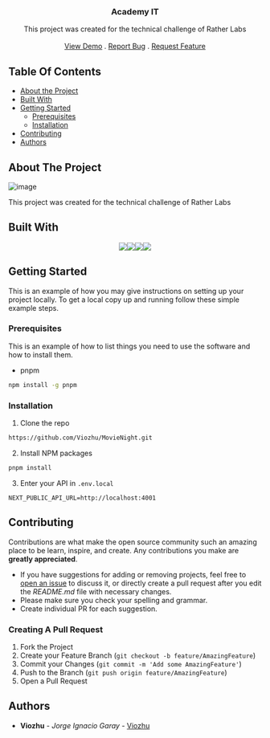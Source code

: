 <br/>
<p align="center">
  <h3 align="center">Academy IT</h3>

  <p align="center">
    This project was created for the technical challenge of Rather Labs
    <br/>
    <br/>
    <a href="https://front-school.vercel.app/" target="_blank">View Demo</a>
    .
    <a href="https://github.com/Viozhu/front-school/issues">Report Bug</a>
    .
    <a href="https://github.com/Viozhu/Mfront-school/issues">Request Feature</a>
  </p>
</p> 

## Table Of Contents

* [About the Project](#about-the-project)
* [Built With](#built-with)
* [Getting Started](#getting-started)
  * [Prerequisites](#prerequisites)
  * [Installation](#installation)
* [Contributing](#contributing)
* [Authors](#authors)

## About The Project

![image](https://user-images.githubusercontent.com/76756295/227681718-da2fbe72-f514-4f10-8a09-635d79633aa9.png)



This project was created for the technical challenge of Rather Labs

## Built With
<div style="display:flex; justify-content: center;">
<img src="https://img.shields.io/badge/next%20js-000000?style=for-the-badge&logo=nextdotjs&logoColor=white" />  
<img src="https://img.shields.io/badge/TypeScript-007ACC?style=for-the-badge&logo=typescript&logoColor=white" /> 
  <img src="https://img.shields.io/badge/Material%20Ui-007FFF?style=for-the-badge&logo=mui&logoColor=white" />
<img src="https://img.shields.io/badge/Tailwind_CSS-38B2AC?style=for-the-badge&logo=tailwind-css&logoColor=white" /> 
</div>

## Getting Started

This is an example of how you may give instructions on setting up your project locally.
To get a local copy up and running follow these simple example steps.

### Prerequisites

This is an example of how to list things you need to use the software and how to install them.

* pnpm

```sh
npm install -g pnpm
```

### Installation


1. Clone the repo

```sh
https://github.com/Viozhu/MovieNight.git
```

2. Install NPM packages

```sh
pnpm install
```

3. Enter your API in `.env.local`

```ENV
NEXT_PUBLIC_API_URL=http://localhost:4001
```
## Contributing

Contributions are what make the open source community such an amazing place to be learn, inspire, and create. Any contributions you make are **greatly appreciated**.
* If you have suggestions for adding or removing projects, feel free to [open an issue](https://github.com/Viozhu/front-school/issues/new) to discuss it, or directly create a pull request after you edit the *README.md* file with necessary changes.
* Please make sure you check your spelling and grammar.
* Create individual PR for each suggestion.

### Creating A Pull Request

1. Fork the Project
2. Create your Feature Branch (`git checkout -b feature/AmazingFeature`)
3. Commit your Changes (`git commit -m 'Add some AmazingFeature'`)
4. Push to the Branch (`git push origin feature/AmazingFeature`)
5. Open a Pull Request

## Authors

* **Viozhu** - *Jorge Ignacio Garay* - [Viozhu](https://github.com/Viozhu/)


